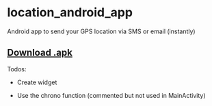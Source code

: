 # location_android_app

Android app to send your GPS location via SMS or email (instantly)

## [Download .apk](https://drive.google.com/file/d/0B6XTdSmL7LIPMTFJQzdxUS15QWM/view?usp=sharing)


Todos:

- Create widget

- Use the chrono function (commented but not used in MainActivity)
